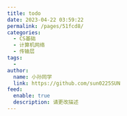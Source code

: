 ```yaml
---
title: todo
date: 2023-04-22 03:59:22
permalink: /pages/51fcd8/
categories:
  - CS基础
  - 计算机网络
  - 传输层
tags:
  - 
author: 
  name: 小孙同学
  link: https://github.com/sun0225SUN
feed: 
  enable: true
  description: 请更改描述
---
```

